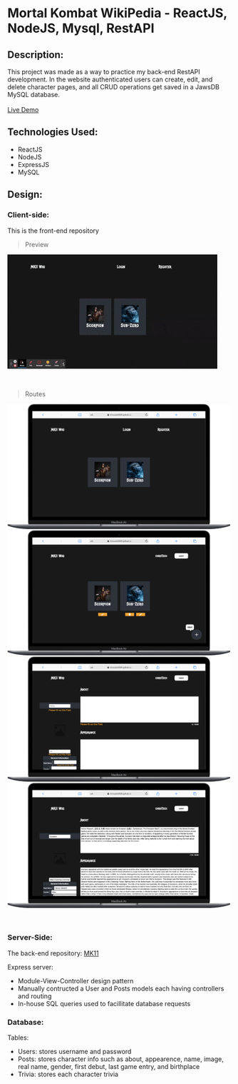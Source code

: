 # Mortal Kombat WikiPedia - ReactJS, NodeJS, Mysql, RestAPI


## Description:

This project was made as a way to practice my back-end RestAPI development.
In the website authenticated users can create, edit, and delete character pages, and all 
CRUD operations get saved in a JawsDB MySQL database.
<br>
<br>
<a href="https://chriscash2020.github.io/mk11-client/" target="_blank" >Live Demo</a>

## Technologies Used:

- ReactJS
- NodeJS
- ExpressJS
- MySQL

## Design:

### Client-side:

This is the front-end repository

> Preview
<p>
<img src="https://github.com/ChrisCash2020/Images/blob/master/mk11/mk11.gif" />
</p>

<br/>

> Routes
<p float="left">
<img src="https://github.com/ChrisCash2020/Images/blob/master/mk11/home.png" width="500" height="280" />
<img src="https://github.com/ChrisCash2020/Images/blob/master/mk11/logged.png" width="500" height="280" />
<img src="https://github.com/ChrisCash2020/Images/blob/master/mk11/create.png" width="500" height="280" />
<img src="https://github.com/ChrisCash2020/Images/blob/master/mk11/edit.png" width="500" height="280" />
</p>

<br/>


### Server-Side:

The back-end repository: <a href="https://github.com/ChrisCash2020/mk11-server1/" target="_blank" >MK11</a>

Express server:
  - Module-View-Controller design pattern
  - Manually contructed a User and Posts models each having controllers and routing
  - In-house SQL queries used to facillitate database requests

### Database:

Tables:
- Users: stores username and password
- Posts: stores character info such as about, appearence, name, image, real name, gender, first debut, last game entry, and birthplace 
- Trivia: stores each character trivia 



  
